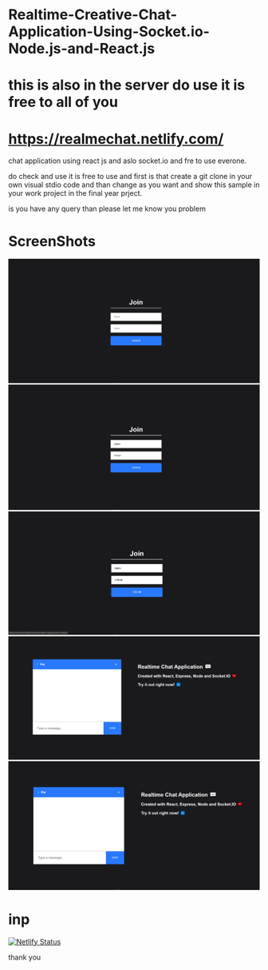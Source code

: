 # Realtime-Creative-Chat-Application-Using-Socket.io-Node.js-and-React.js

#   this is also in the server do use it is free to all of you
#   https://realmechat.netlify.com/

chat application using react js and aslo socket.io and fre to use everone.

do check and use it is free to use and first is that create a git clone in 
your own visual stdio code and than  change  as you want and show this sample in
your work project in the final year prject.

is you have any query than please let me know you problem 
# ScreenShots
<img src="Screenshot (714).png">
<img src="Screenshot (715).png">
<img src="Screenshot (716).png">
<img src="Screenshot (717).png">
<img src="Screenshot (718).png">

# inp
[![Netlify Status](https://api.netlify.com/api/v1/badges/2976baee-c057-4a62-baf3-7972a3f8b619/deploy-status)](https://app.netlify.com/sites/pappuportfolio/deploys)

thank you 
